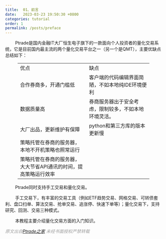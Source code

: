 ```yaml
---
title:  01、前言
date:   2023-03-23 19:50:30 +0800
categories: tutorial
order: 1
permalink: /posts/preface
---
```


&emsp; &emsp;Ptrade是国内金融IT大厂恒生电子旗下的一款面向个人投资者的量化交易系统，它是目前国内最主流的两个量化交易平台之一（另一个是QMT），主要优缺点总结如下：


<figure class="wp-block-table"><table><tbody><tr><td>优点</td><td>缺点</td></tr><tr><td>合作券商多，开通门槛低</td><td>客户端的代码编辑界面简陋，不如本地纯IDE环境便利</td></tr><tr><td>数据质量高</td><td>券商服务器出于安全考虑，限制较多，不如本地环境灵活。</td></tr><tr><td>大厂出品，更新维护有保障</td><td>python和第三方库的版本更新慢</td></tr><tr><td>策略托管在券商的服务器，本地不开机策略也照常运行</td><td></td></tr><tr><td>策略托管在券商的服务器，大大节省API通讯的时间，提高策略运行效率</td><td></td></tr></tbody></table></figure>

&emsp; &emsp;Ptrade同时支持手工交易和量化交易。

&emsp; &emsp;手工交易下，有丰富的交易工具（例如ETF趋势交易、网格交易、可转债套利、盘口扫单、算法交易、抢单交易、追涨停、快速下单等）；量化交易下，支持研究、回测、交易三种模式。

&emsp; &emsp;本教程主要介绍量化交易方面的入门知识。


<font color="#9e9e9e"><em>原文出自<a  href="https://quants.site/posts/preface" target="_blank">Ptrade之家</a> 未经书面授权严禁转载</em></font>